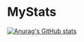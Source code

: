 # MyStats

[![Anurag's GitHub stats](https://github-readme-stats.vercel.app/api?username=system4831)](https://github.com/anuraghazra/github-readme-stats)

